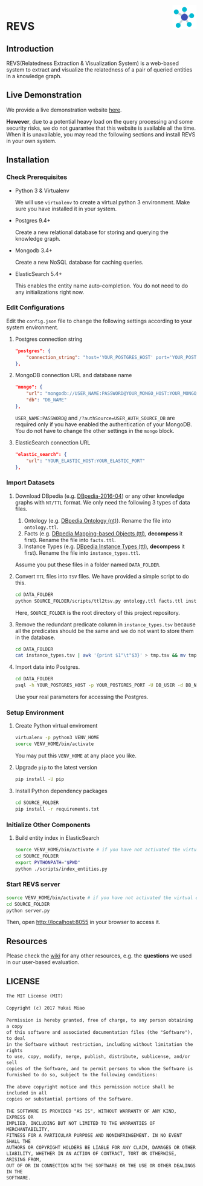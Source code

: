 <img align="right" src="static/assets/image/logo-64.png"/>

# REVS

## Introduction

REVS(Relatedness Extraction & Visualization System) is a web-based system to extract and visualize the relatedness of a pair of queried entities in a knowledge graph.

## Live Demonstration

We provide a live demonstration website [here](http://kg.cse.unsw.edu.au/apps/revs/). 

**However**, due to a potential heavy load on the query processing and some security risks, we do not guarantee that this website is available all the time. When it is unavailable, you may read the following sections and install REVS in your own system. 

## Installation

### Check Prerequisites

- Python 3 & Virtualenv

  We will use `virtualenv` to create a virtual python 3 environment. Make sure you have installed it in your system. 

- Postgres 9.4+
  
  Create a new relational database for storing and querying the knowledge graph. 
   
- Mongodb 3.4+

  Create a new NoSQL database for caching queries.

- ElasticSearch 5.4+

  This enables the entity name auto-completion. You do not need to do any initializations right now.  

### Edit Configurations

Edit the `config.json` file to change the following settings according to your system environment.

1. Postgres connection string

      ```json
      "postgres": {
          "connection_string": "host='YOUR_POSTGRES_HOST' port='YOUR_POSTGRES_PORT' dbname='DB_NAME' user='DB_USER' password='DB_PASS'"
      },
      ```
  
2. MongoDB connection URL and database name
    
      ```json
      "mongo": {
          "url": "mongodb://USER_NAME:PASSWORD@YOUR_MONGO_HOST:YOUR_MONGO_PORT/?authSource=USER_AUTH_SOURCE_DB",
          "db": "DB_NAME"
      },
      ```
      
      `USER_NAME:PASSWORD@` and `/?authSource=USER_AUTH_SOURCE_DB` are required only if you have enabled the authentication of your MongoDB. You do not have to change the other settings in the `mongo` block.
  
3. ElasticSearch connection URL

      ```json
      "elastic_search": {
          "url": "YOUR_ELASTIC_HOST:YOUR_ELASTIC_PORT"
      },
      ```

### Import Datasets

1. Download DBpedia (e.g. [DBpedia-2016-04](http://wiki.dbpedia.org/downloads-2016-04)) or any other knowledge graphs with `NT/TTL` format. We only need the following 3 types of data files.
 
   1. Ontology (e.g. [DBpedia Ontology (nt)](http://downloads.dbpedia.org/2016-04/dbpedia_2016-04.nt)). Rename the file into `ontology.ttl`.
   2. Facts (e.g. [DBpedia Mapping-based Objects (ttl)](http://downloads.dbpedia.org/2016-04/core-i18n/en/mappingbased_objects_en.ttl.bz2), **decompess** it first). Rename the file into `facts.ttl`.
   3. Instance Types (e.g. [DBpedia Instance Types (ttl)](http://downloads.dbpedia.org/2016-04/core-i18n/en/instance_types_en.ttl.bz2), **decompess** it first). Rename the file into `instance_types.ttl`.
   
   Assume you put these files in a folder named `DATA_FOLDER`.
   
2. Convert `TTL` files into `TSV` files. We have provided a simple script to do this.

   ```bash
   cd DATA_FOLDER
   python SOURCE_FOLDER/scripts/ttl2tsv.py ontology.ttl facts.ttl instance_types.ttl
   ```
   
   Here, `SOURCE_FOLDER` is the root directory of this project repository.
   
3. Remove the redundant predicate column in `instance_types.tsv` because all the predicates should be the same and we do not want to store them in the database.

   ```bash
   cd DATA_FOLDER
   cat instance_types.tsv | awk '{print $1"\t"$3}' > tmp.tsv && mv tmp.tsv instance_types.tsv
   ```

4. Import data into Postgres.

   ```bash
   cd DATA_FOLDER
   psql -h YOUR_POSTGRES_HOST -p YOUR_POSTGRES_PORT -U DB_USER -d DB_NAME -a -f SOURCE_FOLDER/scripts/import_db.sql
   ```
   
   Use your real parameters for accessing the Postgres.

### Setup Environment

1. Create Python virtual enviroment

    ```bash
    virtualenv -p python3 VENV_HOME
    source VENV_HOME/bin/activate
    ```
    
    You may put this `VENV_HOME` at any place you like.
    
2. Upgrade `pip` to the latest version
    
    ```bash
    pip install -U pip
    ```

3. Install Python dependency packages

    ```bash
    cd SOURCE_FOLDER
    pip install -r requirements.txt
    ```
    
### Initialize Other Components

1. Build entity index in ElasticSearch

   ```bash
   source VENV_HOME/bin/activate # if you have not activated the virtual environment
   cd SOURCE_FOLDER
   export PYTHONPATH="$PWD"
   python ./scripts/index_entities.py
   ```
    
### Start REVS server

   ```bash
   source VENV_HOME/bin/activate # if you have not activated the virtual environment
   cd SOURCE_FOLDER
   python server.py
   ```
   
   Then, open [http://localhost:8055](http://localhost:8055) in your browser to access it.
   
## Resources

  Please check the [wiki](https://github.com/DBWangGroupUNSW/revs/wiki) for any other resources, e.g. the **questions** we used in our user-based evaluation.

## LICENSE
    
    The MIT License (MIT)
    
    Copyright (c) 2017 Yukai Miao
    
    Permission is hereby granted, free of charge, to any person obtaining a copy
    of this software and associated documentation files (the "Software"), to deal
    in the Software without restriction, including without limitation the rights
    to use, copy, modify, merge, publish, distribute, sublicense, and/or sell
    copies of the Software, and to permit persons to whom the Software is
    furnished to do so, subject to the following conditions:
    
    The above copyright notice and this permission notice shall be included in all
    copies or substantial portions of the Software.
    
    THE SOFTWARE IS PROVIDED "AS IS", WITHOUT WARRANTY OF ANY KIND, EXPRESS OR
    IMPLIED, INCLUDING BUT NOT LIMITED TO THE WARRANTIES OF MERCHANTABILITY,
    FITNESS FOR A PARTICULAR PURPOSE AND NONINFRINGEMENT. IN NO EVENT SHALL THE
    AUTHORS OR COPYRIGHT HOLDERS BE LIABLE FOR ANY CLAIM, DAMAGES OR OTHER
    LIABILITY, WHETHER IN AN ACTION OF CONTRACT, TORT OR OTHERWISE, ARISING FROM,
    OUT OF OR IN CONNECTION WITH THE SOFTWARE OR THE USE OR OTHER DEALINGS IN THE
    SOFTWARE.
